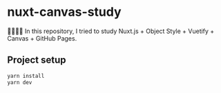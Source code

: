 # nuxt-canvas-study

✌🏽✌🏽 In this repository, I tried to study Nuxt.js + Object Style + Vuetify + Canvas + GitHub Pages.

## Project setup

```bash
yarn install
yarn dev
```
